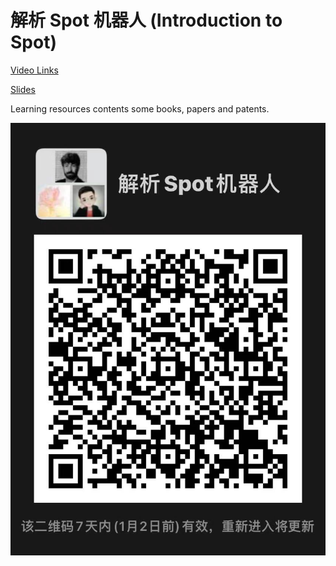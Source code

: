 # 解析 Spot 机器人 (Introduction to Spot)

[Video Links]()

[Slides]()

Learning resources contents some books, papers and patents.

![](images/WechatIMG119.jpeg)